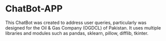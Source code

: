 # ChatBot-APP
This ChatBot was created to address user queries, particularly was designed for the Oil &amp; Gas Company (OGDCL) of Pakistan. It uses multiple libraries and modules such as pandas, sklearn, pillow, difflib, tkinter.
